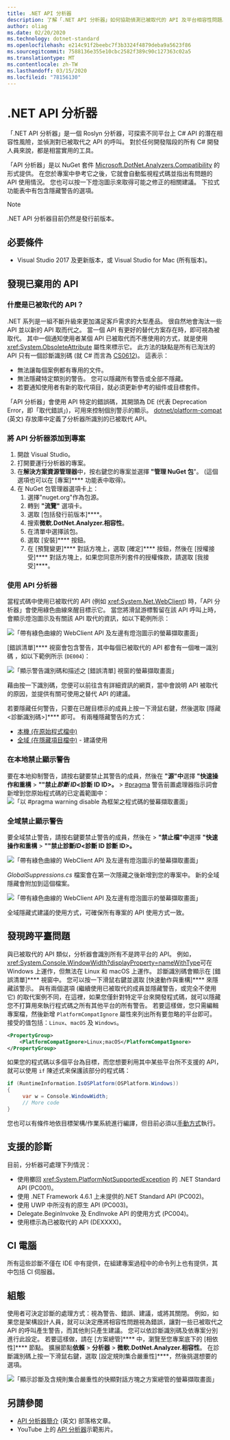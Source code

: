 ```yaml
---
title: .NET API 分析器
description: 了解「.NET API 分析器」如何協助偵測已被取代的 API 及平台相容性問題。
author: oliag
ms.date: 02/20/2020
ms.technology: dotnet-standard
ms.openlocfilehash: e214c91f2beebc7f3b3324f4879deba9a5623f86
ms.sourcegitcommit: 7588136e355e10cbc2582f389c90c127363c02a5
ms.translationtype: MT
ms.contentlocale: zh-TW
ms.lasthandoff: 03/15/2020
ms.locfileid: "78156130"
---
```

# <a name="net-api-analyzer"></a>.NET API 分析器

「.NET API 分析器」是一個 Roslyn 分析器，可探索不同平台上 C# API 的潛在相容性風險，並偵測對已被取代之 API 的呼叫。 對於任何開發階段的所有 C# 開發人員來說，都是相當實用的工具。

「API 分析器」是以 NuGet 套件 [Microsoft.DotNet.Analyzers.Compatibility](https://www.nuget.org/packages/Microsoft.DotNet.Analyzers.Compatibility/) 的形式提供。 在您於專案中參考它之後，它就會自動監視程式碼並指出有問題的 API 使用情況。 您也可以按一下燈泡圖示來取得可能之修正的相關建議。 下拉式功能表中有包含隱藏警告的選項。

> [!NOTE]
> .NET API 分析器目前仍然是發行前版本。

## <a name="prerequisites"></a>必要條件

- Visual Studio 2017 及更新版本，或 Visual Studio for Mac (所有版本)。

## <a name="discover-deprecated-apis"></a>發現已棄用的 API

### <a name="what-are-deprecated-apis"></a>什麼是已被取代的 API？

.NET 系列是一組不斷升級來更加滿足客戶需求的大型產品。 很自然地會淘汰一些 API 並以新的 API 取而代之。 當一個 API 有更好的替代方案存在時，即可視為被取代。 其中一個通知使用者某個 API 已被取代而不應使用的方式，就是使用 <xref:System.ObsoleteAttribute> 屬性來標示它。 此方法的缺點是所有已淘汰的 API 只有一個診斷識別碼 (就 C# 而言為 [CS0612](../../csharp/misc/cs0612.md))。 這表示：

- 無法讓每個案例都有專用的文件。
- 無法隱藏特定類別的警告。 您可以隱藏所有警告或全部不隱藏。
- 若要通知使用者有新的取代項目，就必須更新參考的組件或目標套件。

「API 分析器」會使用 API 特定的錯誤碼，其開頭為 DE (代表 Deprecation Error，即「取代錯誤」)，可用來控制個別警示的顯示。 [dotnet/platform-compat](https://github.com/dotnet/platform-compat) \(英文\) 存放庫中定義了分析器所識別的已被取代 API。

### <a name="add-the-api-analyzer-to-your-project"></a>將 API 分析器添加到專案

1. 開啟 Visual Studio。
2. 打開要運行分析器的專案。
3. 在**解決方案資源管理器**中，按右鍵您的專案並選擇 **"管理 NuGet 包**"。 (這個選項也可以在 [專案]**** 功能表中取得)。
4. 在 NuGet 包管理器選項卡上：
   1. 選擇"nuget.org"作為包源。
   2. 轉到 **"流覽"** 選項卡。
   3. 選取 [包括發行前版本]****。
   4. 搜索**微軟.DotNet.Analyzer.相容性**。
   5. 在清單中選擇該包。
   6. 選取 [安裝]**** 按鈕。
   7. 在 [預覽變更]**** 對話方塊上，選取 [確定]**** 按鈕，然後在 [授權接受]**** 對話方塊上，如果您同意所列套件的授權條款，請選取 [我接受]****。

### <a name="use-the-api-analyzer"></a>使用 API 分析器

當程式碼中使用已被取代的 API (例如 <xref:System.Net.WebClient>) 時，「API 分析器」會使用綠色曲線來醒目標示它。 當您將滑鼠游標暫留在該 API 呼叫上時，會顯示燈泡圖示及有關該 API 取代的資訊，如以下範例所示：

![「帶有綠色曲線的 WebClient API 及左邊有燈泡圖示的螢幕擷取畫面」](media/api-analyzer/green-squiggle.jpg)

[錯誤清單]**** 視窗會包含警告，其中每個已被取代的 API 都會有一個唯一識別碼 ，如以下範例所示 (`DE004`)：

![「顯示警告識別碼和描述之 [錯誤清單] 視窗的螢幕擷取畫面」](media/api-analyzer/warnings-id-and-descriptions.jpg "包含警告的錯誤清單視窗。")

藉由按一下識別碼，您便可以前往含有詳細資訊的網頁，當中會說明 API 被取代的原因，並提供有關可使用之替代 API 的建議。

若要隱藏任何警告，只要在已醒目標示的成員上按一下滑鼠右鍵，然後選取 [隱藏 \<診斷識別碼>]**** 即可。 有兩種隱藏警告的方式：

- [本機 (在原始程式檔中)](#suppress-warnings-locally)
- [全域 (在隱藏項目檔中)](#suppress-warnings-globally) - 建議使用

### <a name="suppress-warnings-locally"></a>在本地禁止顯示警告

要在本地抑制警告，請按右鍵要禁止其警告的成員，然後在 **"源"中**選擇 **"快速操作和重構** > **""禁止*診斷 ID*\<診斷 ID ID>。**  >  [#pragma](../../csharp/language-reference/preprocessor-directives/preprocessor-pragma-warning.md) 警告前置處理器指示詞會新增到您原始程式碼的已定義範圍中：![「以 #pragma warning disable 為框架之程式碼的螢幕擷取畫面」](media/api-analyzer/suppress-in-source.jpg)

### <a name="suppress-warnings-globally"></a>全域禁止顯示警告

要全域禁止警告，請按右鍵要禁止警告的成員，然後在 > **"禁止檔"中**選擇 **"快速操作和重構** > **""禁止診斷*ID*\<診斷 ID 診斷 ID>。**

![「帶有綠色曲線的 WebClient API 及左邊有燈泡圖示的螢幕擷取畫面」](media/api-analyzer/suppress-in-sup-file.jpg)

*GlobalSuppressions.cs* 檔案會在第一次隱藏之後新增到您的專案中。 新的全域隱藏會附加到這個檔案。

![「帶有綠色曲線的 WebClient API 及左邊有燈泡圖示的螢幕擷取畫面」](media/api-analyzer/suppression-file.jpg)

全域隱藏式建議的使用方式，可確保所有專案的 API 使用方式一致。

## <a name="discover-cross-platform-issues"></a>發現跨平臺問題

與已被取代的 API 類似，分析器會識別所有不是跨平台的 API。 例如，<xref:System.Console.WindowWidth?displayProperty=nameWithType>可在 Windows 上運作，但無法在 Linux 和 macOS 上運作。 診斷識別碼會顯示在 [錯誤清單]**** 視窗中。 您可以按一下滑鼠右鍵並選取 [快速動作與重構]**** 來隱藏該警示。 與有兩個選項 (繼續使用已被取代的成員並隱藏警告，或完全不使用它) 的取代案例不同，在這裡，如果您僅針對特定平台來開發程式碼，就可以隱藏您不打算用來執行程式碼之所有其他平台的所有警告。 若要這樣做，您只需編輯專案檔，然後新增 `PlatformCompatIgnore` 屬性來列出所有要忽略的平台即可。 接受的值包括：`Linux`、`macOS` 及 `Windows`。

```xml
<PropertyGroup>
    <PlatformCompatIgnore>Linux;macOS</PlatformCompatIgnore>
</PropertyGroup>
```

如果您的程式碼以多個平台為目標，而您想要利用其中某些平台所不支援的 API，就可以使用 `if` 陳述式來保護該部分的程式碼：

```csharp
if (RuntimeInformation.IsOSPlatform(OSPlatform.Windows))
{
     var w = Console.WindowWidth;
     // More code
}
```

您也可以有條件地依目標架構/作業系統進行編譯，但目前必須以[手動方式](../frameworks.md#how-to-specify-target-frameworks)執行。

## <a name="supported-diagnostics"></a>支援的診斷

目前，分析器可處理下列情況：

- 使用擲回 <xref:System.PlatformNotSupportedException> 的 .NET Standard API (PC001)。
- 使用 .NET Framework 4.6.1 上未提供的.NET Standard API (PC002)。
- 使用 UWP 中所沒有的原生 API (PC003)。
- Delegate.BeginInvoke 及 EndInvoke API 的使用方式 (PC004)。
- 使用標示為已被取代的 API (DEXXXX)。

## <a name="ci-machine"></a>CI 電腦

所有這些診斷不僅在 IDE 中有提供，在組建專案過程中的命令列上也有提供，其中包括 CI 伺服器。

## <a name="configuration"></a>組態

使用者可決定診斷的處理方式：視為警告、錯誤、建議，或將其關閉。 例如，如果您是架構設計人員，就可以決定應將相容性問題視為錯誤，讓對一些已被取代之 API 的呼叫產生警告，而其他則只產生建議。 您可以依診斷識別碼及依專案分別進行此設定。 若要這樣做，請在 [方案總管]**** 中，瀏覽至您專案底下的 [相依性]**** 節點。 擴展節點**依賴** > **分析器** > **微軟.DotNet.Analyzer.相容性**。 在診斷識別碼上按一下滑鼠右鍵，選取 [設定規則集合嚴重性]****，然後挑選想要的選項。

![「顯示診斷及含規則集合嚴重性的快顯對話方塊之方案總管的螢幕擷取畫面」](media/api-analyzer/disable-notifications.jpg)

## <a name="see-also"></a>另請參閱

- [API 分析器簡介](https://devblogs.microsoft.com/dotnet/introducing-api-analyzer/) \(英文\) 部落格文章。
- YouTube 上的 [API 分析器](https://youtu.be/eeBEahYXGd0)示範影片。
